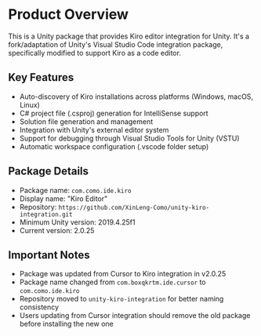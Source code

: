 # Product Overview

This is a Unity package that provides Kiro editor integration for Unity. It's a fork/adaptation of Unity's Visual Studio Code integration package, specifically modified to support Kiro as a code editor.

## Key Features
- Auto-discovery of Kiro installations across platforms (Windows, macOS, Linux)
- C# project file (.csproj) generation for IntelliSense support
- Solution file generation and management
- Integration with Unity's external editor system
- Support for debugging through Visual Studio Tools for Unity (VSTU)
- Automatic workspace configuration (.vscode folder setup)

## Package Details
- Package name: `com.como.ide.kiro`
- Display name: "Kiro Editor"
- Repository: `https://github.com/XinLeng-Como/unity-kiro-integration.git`
- Minimum Unity version: 2019.4.25f1
- Current version: 2.0.25

## Important Notes
- Package was updated from Cursor to Kiro integration in v2.0.25
- Package name changed from `com.boxqkrtm.ide.cursor` to `com.como.ide.kiro`
- Repository moved to `unity-kiro-integration` for better naming consistency
- Users updating from Cursor integration should remove the old package before installing the new one